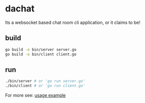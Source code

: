 # dachat

Its a websocket based chat room cli application, or it claims to be!


## build

```bash
go build -o bin/server server.go
go build -o bin/client client.go
```

## run
```bash 
./bin/server # or 'go run server.go'
./bin/client # or 'go run client.go'
```
For more see: [usage example](docs/dachat.png)

